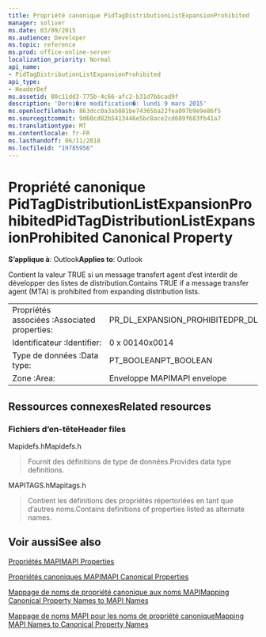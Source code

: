 ```yaml
---
title: Propriété canonique PidTagDistributionListExpansionProhibited
manager: soliver
ms.date: 03/09/2015
ms.audience: Developer
ms.topic: reference
ms.prod: office-online-server
localization_priority: Normal
api_name:
- PidTagDistributionListExpansionProhibited
api_type:
- HeaderDef
ms.assetid: 80c11dd3-775b-4c66-afc2-b31d7bbcad9f
description: 'Derni�re modification�: lundi 9 mars 2015'
ms.openlocfilehash: 863dcc0a3a5081be74365ba22fea097b9e9e86f5
ms.sourcegitcommit: 9d60cd82b5413446e5bc8ace2cd689f683fb41a7
ms.translationtype: MT
ms.contentlocale: fr-FR
ms.lasthandoff: 06/11/2018
ms.locfileid: "19785956"
---
```

# <a name="pidtagdistributionlistexpansionprohibited-canonical-property"></a><span data-ttu-id="4028f-103">Propriété canonique PidTagDistributionListExpansionProhibited</span><span class="sxs-lookup"><span data-stu-id="4028f-103">PidTagDistributionListExpansionProhibited Canonical Property</span></span>

  
  
<span data-ttu-id="4028f-104">**S’applique à**: Outlook</span><span class="sxs-lookup"><span data-stu-id="4028f-104">**Applies to**: Outlook</span></span> 
  
<span data-ttu-id="4028f-105">Contient la valeur TRUE si un message transfert agent d’est interdit de développer des listes de distribution.</span><span class="sxs-lookup"><span data-stu-id="4028f-105">Contains TRUE if a message transfer agent (MTA) is prohibited from expanding distribution lists.</span></span>
  
|||
|:-----|:-----|
|<span data-ttu-id="4028f-106">Propriétés associées :</span><span class="sxs-lookup"><span data-stu-id="4028f-106">Associated properties:</span></span>  <br/> |<span data-ttu-id="4028f-107">PR_DL_EXPANSION_PROHIBITED</span><span class="sxs-lookup"><span data-stu-id="4028f-107">PR_DL_EXPANSION_PROHIBITED</span></span>  <br/> |
|<span data-ttu-id="4028f-108">Identificateur :</span><span class="sxs-lookup"><span data-stu-id="4028f-108">Identifier:</span></span>  <br/> |<span data-ttu-id="4028f-109">0 x 0014</span><span class="sxs-lookup"><span data-stu-id="4028f-109">0x0014</span></span>  <br/> |
|<span data-ttu-id="4028f-110">Type de données :</span><span class="sxs-lookup"><span data-stu-id="4028f-110">Data type:</span></span>  <br/> |<span data-ttu-id="4028f-111">PT_BOOLEAN</span><span class="sxs-lookup"><span data-stu-id="4028f-111">PT_BOOLEAN</span></span>  <br/> |
|<span data-ttu-id="4028f-112">Zone :</span><span class="sxs-lookup"><span data-stu-id="4028f-112">Area:</span></span>  <br/> |<span data-ttu-id="4028f-113">Enveloppe MAPI</span><span class="sxs-lookup"><span data-stu-id="4028f-113">MAPI envelope</span></span>  <br/> |
   
## <a name="related-resources"></a><span data-ttu-id="4028f-114">Ressources connexes</span><span class="sxs-lookup"><span data-stu-id="4028f-114">Related resources</span></span>

### <a name="header-files"></a><span data-ttu-id="4028f-115">Fichiers d’en-tête</span><span class="sxs-lookup"><span data-stu-id="4028f-115">Header files</span></span>

<span data-ttu-id="4028f-116">Mapidefs.h</span><span class="sxs-lookup"><span data-stu-id="4028f-116">Mapidefs.h</span></span>
  
> <span data-ttu-id="4028f-117">Fournit des définitions de type de données.</span><span class="sxs-lookup"><span data-stu-id="4028f-117">Provides data type definitions.</span></span>
    
<span data-ttu-id="4028f-118">MAPITAGS.h</span><span class="sxs-lookup"><span data-stu-id="4028f-118">Mapitags.h</span></span>
  
> <span data-ttu-id="4028f-119">Contient les définitions des propriétés répertoriées en tant que d’autres noms.</span><span class="sxs-lookup"><span data-stu-id="4028f-119">Contains definitions of properties listed as alternate names.</span></span>
    
## <a name="see-also"></a><span data-ttu-id="4028f-120">Voir aussi</span><span class="sxs-lookup"><span data-stu-id="4028f-120">See also</span></span>



[<span data-ttu-id="4028f-121">Propriétés MAPI</span><span class="sxs-lookup"><span data-stu-id="4028f-121">MAPI Properties</span></span>](mapi-properties.md)
  
[<span data-ttu-id="4028f-122">Propriétés canoniques MAPI</span><span class="sxs-lookup"><span data-stu-id="4028f-122">MAPI Canonical Properties</span></span>](mapi-canonical-properties.md)
  
[<span data-ttu-id="4028f-123">Mappage de noms de propriété canonique aux noms MAPI</span><span class="sxs-lookup"><span data-stu-id="4028f-123">Mapping Canonical Property Names to MAPI Names</span></span>](mapping-canonical-property-names-to-mapi-names.md)
  
[<span data-ttu-id="4028f-124">Mappage de noms MAPI pour les noms de propriété canonique</span><span class="sxs-lookup"><span data-stu-id="4028f-124">Mapping MAPI Names to Canonical Property Names</span></span>](mapping-mapi-names-to-canonical-property-names.md)

